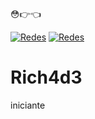 😳👉👈

[![Redes](https://img.shields.io/badge/Twitter-1DA1F2?style=for-the-badge&logo=twitter&logoColor=white)](https://twitter.com/Rich4d31)
[![Redes](https://img.shields.io/badge/Instagram-E4405F?style=for-the-badge&logo=instagram&logoColor=white)](https://www.instagram.com/rich4d3_art)
<DOCTYPE html>
<html>
<body>
<head>

<h1>Rich4d3</h1>
<p>
iniciante
</p>

</head>
</body>
</html>

<!--
**R1ch4d3/R1ch4d3** is a ✨ _special_ ✨ repository because its `README.md` (this file) appears on your GitHub profile.

Here are some ideas to get you started:

- 🔭 I’m currently working on ...
- 🌱 I’m currently learning ...
- 👯 I’m looking to collaborate on ...
- 🤔 I’m looking for help with ...
- 💬 Ask me about ...
- 📫 How to reach me: ...
- 😄 Pronouns: ...
- ⚡ Fun fact: ...
-->

